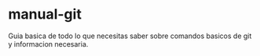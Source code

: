 # manual-git
Guia basica de todo lo que necesitas saber sobre comandos basicos de git y informacion necesaria.
